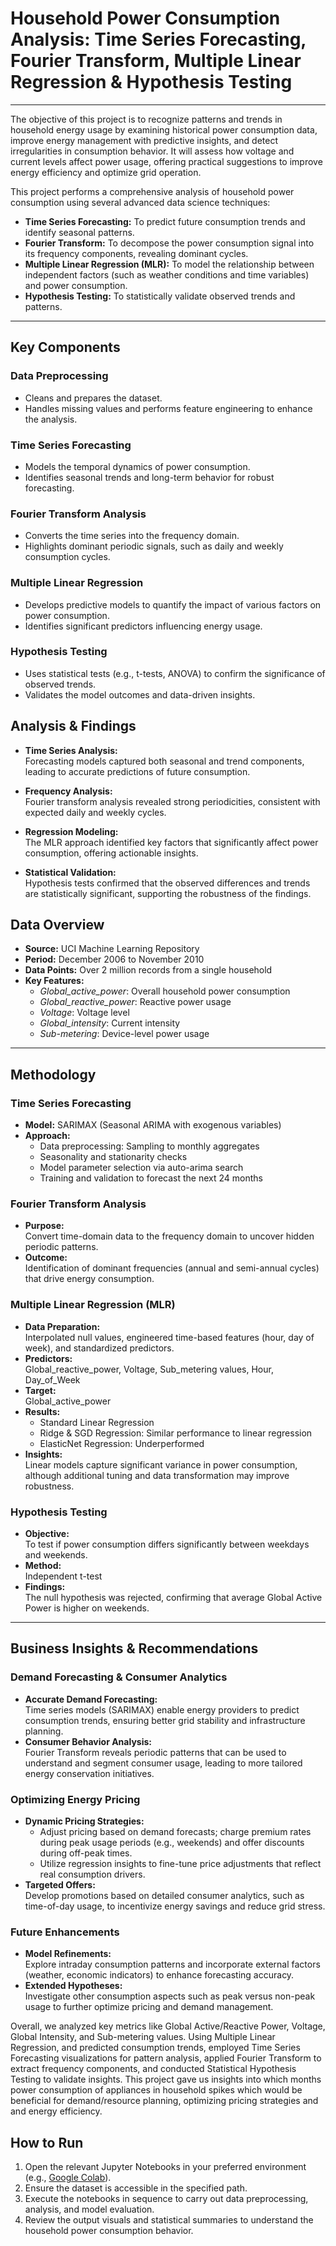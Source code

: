 # Household Power Consumption Analysis: Time Series Forecasting, Fourier Transform, Multiple Linear Regression & Hypothesis Testing
----
The objective of this project is to recognize patterns and trends in household energy usage by
examining historical power consumption data, improve energy management with predictive
insights, and detect irregularities in consumption behavior. It will assess
how voltage and current levels affect power usage, offering practical suggestions to improve
energy efficiency and optimize grid operation.

This project performs a comprehensive analysis of household power consumption using several advanced data science techniques:
- **Time Series Forecasting:** To predict future consumption trends and identify seasonal patterns.
- **Fourier Transform:** To decompose the power consumption signal into its frequency components, revealing dominant cycles.
- **Multiple Linear Regression (MLR):** To model the relationship between independent factors (such as weather conditions and time variables) and power consumption.
- **Hypothesis Testing:** To statistically validate observed trends and patterns.
-----

## Key Components

### Data Preprocessing
- Cleans and prepares the dataset.
- Handles missing values and performs feature engineering to enhance the analysis.

### Time Series Forecasting
- Models the temporal dynamics of power consumption.
- Identifies seasonal trends and long-term behavior for robust forecasting.

### Fourier Transform Analysis
- Converts the time series into the frequency domain.
- Highlights dominant periodic signals, such as daily and weekly consumption cycles.

### Multiple Linear Regression
- Develops predictive models to quantify the impact of various factors on power consumption.
- Identifies significant predictors influencing energy usage.

### Hypothesis Testing
- Uses statistical tests (e.g., t-tests, ANOVA) to confirm the significance of observed trends.
- Validates the model outcomes and data-driven insights.

## Analysis & Findings
- **Time Series Analysis:**  
  Forecasting models captured both seasonal and trend components, leading to accurate predictions of future consumption.
  
- **Frequency Analysis:**  
  Fourier transform analysis revealed strong periodicities, consistent with expected daily and weekly cycles.
  
- **Regression Modeling:**  
  The MLR approach identified key factors that significantly affect power consumption, offering actionable insights.
  
- **Statistical Validation:**  
  Hypothesis tests confirmed that the observed differences and trends are statistically significant, supporting the robustness of the findings.

  
## Data Overview
- **Source:** UCI Machine Learning Repository
- **Period:** December 2006 to November 2010
- **Data Points:** Over 2 million records from a single household
- **Key Features:**
  - *Global_active_power*: Overall household power consumption
  - *Global_reactive_power*: Reactive power usage
  - *Voltage*: Voltage level
  - *Global_intensity*: Current intensity
  - *Sub-metering*: Device-level power usage

---

## Methodology

### Time Series Forecasting
- **Model:** SARIMAX (Seasonal ARIMA with exogenous variables)
- **Approach:**
  - Data preprocessing: Sampling to monthly aggregates
  - Seasonality and stationarity checks
  - Model parameter selection via auto-arima search
  - Training and validation to forecast the next 24 months


### Fourier Transform Analysis
- **Purpose:**  
  Convert time-domain data to the frequency domain to uncover hidden periodic patterns.
- **Outcome:**  
  Identification of dominant frequencies (annual and semi-annual cycles) that drive energy consumption.

### Multiple Linear Regression (MLR)
- **Data Preparation:**  
  Interpolated null values, engineered time-based features (hour, day of week), and standardized predictors.
- **Predictors:**  
  Global_reactive_power, Voltage, Sub_metering values, Hour, Day_of_Week
- **Target:**  
  Global_active_power
- **Results:**
  - Standard Linear Regression
  - Ridge & SGD Regression: Similar performance to linear regression
  - ElasticNet Regression: Underperformed 
- **Insights:**  
  Linear models capture significant variance in power consumption, although additional tuning and data transformation may improve robustness.

### Hypothesis Testing
- **Objective:**  
  To test if power consumption differs significantly between weekdays and weekends.
- **Method:**  
  Independent t-test
- **Findings:**  
  The null hypothesis was rejected, confirming that average Global Active Power is higher on weekends.

---

## Business Insights & Recommendations

### Demand Forecasting & Consumer Analytics
- **Accurate Demand Forecasting:**  
  Time series models (SARIMAX) enable energy providers to predict consumption trends, ensuring better grid stability and infrastructure planning.
- **Consumer Behavior Analysis:**  
  Fourier Transform reveals periodic patterns that can be used to understand and segment consumer usage, leading to more tailored energy conservation initiatives.

### Optimizing Energy Pricing
- **Dynamic Pricing Strategies:**  
  - Adjust pricing based on demand forecasts; charge premium rates during peak usage periods (e.g., weekends) and offer discounts during off-peak times.
  - Utilize regression insights to fine-tune price adjustments that reflect real consumption drivers.
- **Targeted Offers:**  
  Develop promotions based on detailed consumer analytics, such as time-of-day usage, to incentivize energy savings and reduce grid stress.

### Future Enhancements
- **Model Refinements:**  
  Explore intraday consumption patterns and incorporate external factors (weather, economic indicators) to enhance forecasting accuracy.
- **Extended Hypotheses:**  
  Investigate other consumption aspects such as peak versus non-peak usage to further optimize pricing and demand management.

Overall, we analyzed key metrics like Global Active/Reactive Power, Voltage, Global Intensity, and Sub-metering values. Using Multiple Linear Regression, and predicted consumption trends, employed Time Series Forecasting visualizations for pattern analysis, applied Fourier Transform to extract frequency components, and conducted Statistical Hypothesis Testing to validate insights. This project gave us insights into which months power consumption of appliances in household spikes which would be beneficial for demand/resource planning, optimizing pricing strategies and and energy efficiency. 


## How to Run
1. Open the relevant Jupyter Notebooks in your preferred environment (e.g., [Google Colab](https://colab.research.google.com)).
2. Ensure the dataset is accessible in the specified path.
3. Execute the notebooks in sequence to carry out data preprocessing, analysis, and model evaluation.
4. Review the output visuals and statistical summaries to understand the household power consumption behavior.

